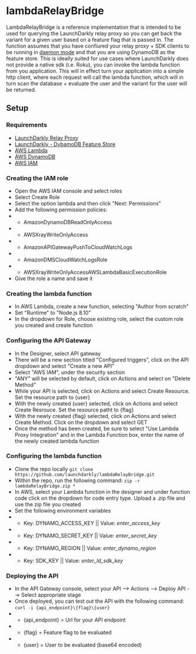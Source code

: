 # lambdaRelayBridge

LambdaRelayBridge is a reference implementation that is intended to be used for querying the LaunchDarkly relay proxy so you can get back the variant for a given user based on a feature flag that is passed in. The function assumes that you have confiured your relay proxy + SDK clients to be running in [daemon mode](https://docs.launchdarkly.com/docs/using-a-persistent-feature-store#section-using-a-persistent-feature-store-without-connecting-to-launchdarkly) and that you are using DynamoDB as the feature store. This is ideally suited for use cases where LaunchDarkly does not provide a native sdk (i.e. Roku), you can invoke the lambda function from you application. This will in effect turn your application into a simple http client, where each request will call the lambda function, which will in turn scan the database + evaluate the user and the variant for the user will be returned.

## Setup 

### Requirements 

* [LaunchDarkly Relay Proxy](https://github.com/launchdarkly/ld-relay)
* [LaunchDarkly - DybamoDB Feature Store](https://docs.launchdarkly.com/docs/using-a-persistent-feature-store#section-using-dynamodb)
* [AWS Lambda](https://aws.amazon.com/lambda/)
* [AWS DynamoDB](https://aws.amazon.com/dynamodb/)
* [AWS IAM](https://aws.amazon.com/iam/)

### Creating the IAM role

* Open the AWS IAM console and select roles
* Select Create Role
* Select the option lambda and then click "Next: Permissions"
* Add the following permission policies:
* * AmazonDynamoDBReadOnlyAccess
* * AWSXrayWriteOnlyAccess
* * AmazonAPIGatewayPushToCloudWatchLogs
* * AmazonDMSCloudWatchLogsRole
* * AWSXrayWriteOnlyAccessAWSLambdaBasicExecutionRole
* Give the role a name and save it

### Creating the lambda function 

* In AWS Lambda, create a new function, selecting "Author from scratch"
* Set "Runtime" to "Node.js 8.10"
* In the dropdown for Role, choose existing role, select the custom role you created and create function

### Configuring the API Gateway

* In the Designer, select API gateway
* There will be a new section titled "Configured triggers", click on the API dropdown and select "Create a new API"
* Select "AWS IAM", under the security section
* "ANY" will be selected by default, click on Actions and select on "Delete Method"
* While your API is selected, click on Actions and select Create Resource. Set the resource path to {user}
* With the newly created {user} selected, click on Actions and select Create Resrouce. Set the resource patht to {flag}
* With the newly created {flag} selected, click on Actions and select Create Method. Click on the dropdown and select GET
* Once the method has been created, be sure to select "Use Lambda Proxy Integration" and in the Lambda Function box, enter the name of the newly created lambda function

### Configuring the lambda function

* Clone the repo locally `git clone https://github.com/launchdarkly/lambdaRelayBridge.git`
* Within the repo, run the following command: `zip -r lambdaRelayBridge.zip *`
* In AWS, select your Lambda function in the designer and under function code click on the dropdown for code entry type. Upload a .zip file and use the zip file you created
* Set the following environment variables
* * Key: DYNAMO_ACCESS_KEY || Value: *enter_access_key*
* * Key: DYNAMO_SECRET_KEY || Value: *enter_secret_key*
* * Key: DYNAMO_REGION || Value: *enter_dynamo_region*
* * Key: SDK_KEY || Value: *enter_ld_sdk_key*

### Deploying the API

* In the API Gateway console, select your API --> Actions --> Deploy API --> Select appropriate stage
* Once deployed, you can test out the API with the following command: `curl -i {api_endpoint}\{flag}\{user}`
* * {api_endpoint} = Url for your API endpoint
* * {flag} = Feature flag to be evaluated
* * {user} = User to be evaluated (base64 encoded)